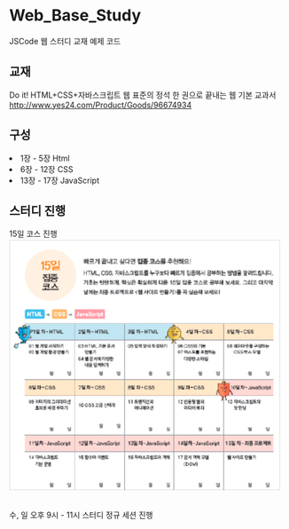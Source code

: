 # Web_Base_Study
JSCode 웹 스터디 교재 예제 코드

## 교재
Do it! HTML+CSS+자바스크립트 웹 표준의 정석 한 권으로 끝내는 웹 기본 교과서<br>
http://www.yes24.com/Product/Goods/96674934

## 구성
<li>
1장 - 5장 Html
</li>
<li>
6장 - 12장 CSS
</li>
<li>
13장 - 17장 JavaScript
</li>

## 스터디 진행
15일 코스 진행<br>
![Course](./Examples/StudyCourse.PNG)

<br>
수, 일 오후 9시 - 11시 스터디 정규 세션 진행


